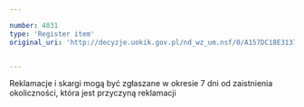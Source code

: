 ```yaml
---

number: 4831
type: 'Register item'
original_uri: 'http://decyzje.uokik.gov.pl/nd_wz_um.nsf/0/A157DC18E31374FBC1257B830035FEAF?OpenDocument'


---
```


Reklamacje i skargi mogą być zgłaszane w okresie 7 dni od zaistnienia okoliczności, która jest przyczyną reklamacji
